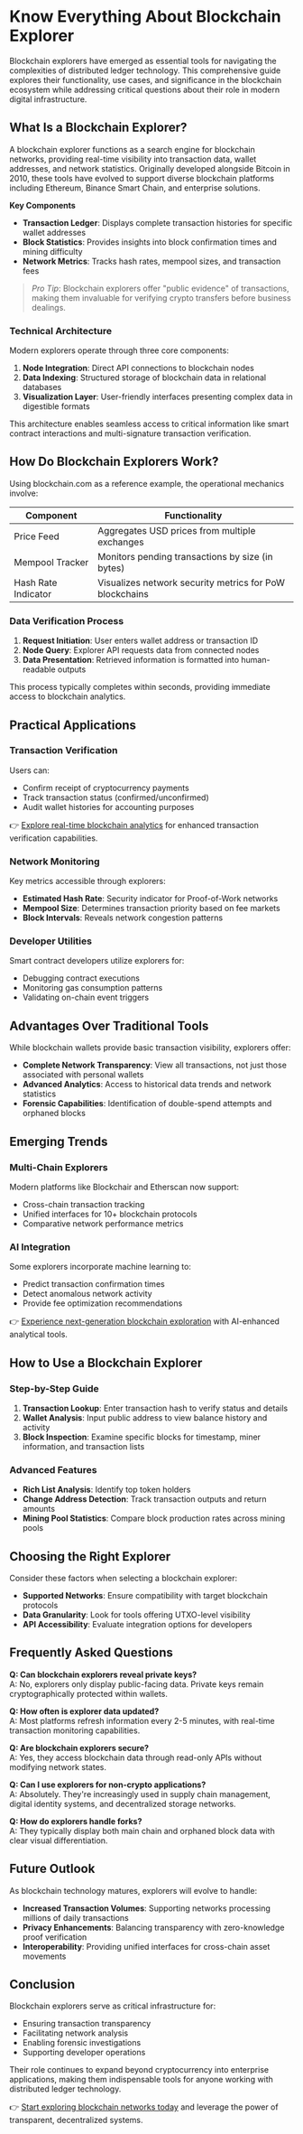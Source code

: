 # Know Everything About Blockchain Explorer

Blockchain explorers have emerged as essential tools for navigating the complexities of distributed ledger technology. This comprehensive guide explores their functionality, use cases, and significance in the blockchain ecosystem while addressing critical questions about their role in modern digital infrastructure.

## What Is a Blockchain Explorer?

A blockchain explorer functions as a search engine for blockchain networks, providing real-time visibility into transaction data, wallet addresses, and network statistics. Originally developed alongside Bitcoin in 2010, these tools have evolved to support diverse blockchain platforms including Ethereum, Binance Smart Chain, and enterprise solutions.

**Key Components**  
- **Transaction Ledger**: Displays complete transaction histories for specific wallet addresses  
- **Block Statistics**: Provides insights into block confirmation times and mining difficulty  
- **Network Metrics**: Tracks hash rates, mempool sizes, and transaction fees  

> *Pro Tip*: Blockchain explorers offer "public evidence" of transactions, making them invaluable for verifying crypto transfers before business dealings.

### Technical Architecture

Modern explorers operate through three core components:  
1. **Node Integration**: Direct API connections to blockchain nodes  
2. **Data Indexing**: Structured storage of blockchain data in relational databases  
3. **Visualization Layer**: User-friendly interfaces presenting complex data in digestible formats  

This architecture enables seamless access to critical information like smart contract interactions and multi-signature transaction verification.

## How Do Blockchain Explorers Work?

Using blockchain.com as a reference example, the operational mechanics involve:  

| Component          | Functionality                          |  
|---------------------|----------------------------------------|  
| Price Feed          | Aggregates USD prices from multiple exchanges |  
| Mempool Tracker     | Monitors pending transactions by size (in bytes) |  
| Hash Rate Indicator | Visualizes network security metrics for PoW blockchains |  

### Data Verification Process

1. **Request Initiation**: User enters wallet address or transaction ID  
2. **Node Query**: Explorer API requests data from connected nodes  
3. **Data Presentation**: Retrieved information is formatted into human-readable outputs  

This process typically completes within seconds, providing immediate access to blockchain analytics.

## Practical Applications

### Transaction Verification

Users can:  
- Confirm receipt of cryptocurrency payments  
- Track transaction status (confirmed/unconfirmed)  
- Audit wallet histories for accounting purposes  

👉 [Explore real-time blockchain analytics](https://bit.ly/okx-bonus) for enhanced transaction verification capabilities.

### Network Monitoring

Key metrics accessible through explorers:  
- **Estimated Hash Rate**: Security indicator for Proof-of-Work networks  
- **Mempool Size**: Determines transaction priority based on fee markets  
- **Block Intervals**: Reveals network congestion patterns  

### Developer Utilities

Smart contract developers utilize explorers for:  
- Debugging contract executions  
- Monitoring gas consumption patterns  
- Validating on-chain event triggers  

## Advantages Over Traditional Tools

While blockchain wallets provide basic transaction visibility, explorers offer:  
- **Complete Network Transparency**: View all transactions, not just those associated with personal wallets  
- **Advanced Analytics**: Access to historical data trends and network statistics  
- **Forensic Capabilities**: Identification of double-spend attempts and orphaned blocks  

## Emerging Trends

### Multi-Chain Explorers

Modern platforms like Blockchair and Etherscan now support:  
- Cross-chain transaction tracking  
- Unified interfaces for 10+ blockchain protocols  
- Comparative network performance metrics  

### AI Integration

Some explorers incorporate machine learning to:  
- Predict transaction confirmation times  
- Detect anomalous network activity  
- Provide fee optimization recommendations  

👉 [Experience next-generation blockchain exploration](https://bit.ly/okx-bonus) with AI-enhanced analytical tools.

## How to Use a Blockchain Explorer

### Step-by-Step Guide

1. **Transaction Lookup**: Enter transaction hash to verify status and details  
2. **Wallet Analysis**: Input public address to view balance history and activity  
3. **Block Inspection**: Examine specific blocks for timestamp, miner information, and transaction lists  

### Advanced Features

- **Rich List Analysis**: Identify top token holders  
- **Change Address Detection**: Track transaction outputs and return amounts  
- **Mining Pool Statistics**: Compare block production rates across mining pools  

## Choosing the Right Explorer

Consider these factors when selecting a blockchain explorer:  
- **Supported Networks**: Ensure compatibility with target blockchain protocols  
- **Data Granularity**: Look for tools offering UTXO-level visibility  
- **API Accessibility**: Evaluate integration options for developers  

## Frequently Asked Questions

**Q: Can blockchain explorers reveal private keys?**  
A: No, explorers only display public-facing data. Private keys remain cryptographically protected within wallets.

**Q: How often is explorer data updated?**  
A: Most platforms refresh information every 2-5 minutes, with real-time transaction monitoring capabilities.

**Q: Are blockchain explorers secure?**  
A: Yes, they access blockchain data through read-only APIs without modifying network states.

**Q: Can I use explorers for non-crypto applications?**  
A: Absolutely. They're increasingly used in supply chain management, digital identity systems, and decentralized storage networks.

**Q: How do explorers handle forks?**  
A: They typically display both main chain and orphaned block data with clear visual differentiation.

## Future Outlook

As blockchain technology matures, explorers will evolve to handle:  
- **Increased Transaction Volumes**: Supporting networks processing millions of daily transactions  
- **Privacy Enhancements**: Balancing transparency with zero-knowledge proof verification  
- **Interoperability**: Providing unified interfaces for cross-chain asset movements  

## Conclusion

Blockchain explorers serve as critical infrastructure for:  
- Ensuring transaction transparency  
- Facilitating network analysis  
- Enabling forensic investigations  
- Supporting developer operations  

Their role continues to expand beyond cryptocurrency into enterprise applications, making them indispensable tools for anyone working with distributed ledger technology.

👉 [Start exploring blockchain networks today](https://bit.ly/okx-bonus) and leverage the power of transparent, decentralized systems.